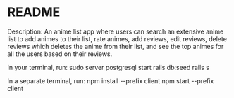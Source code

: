 # README
Description:
An anime list app where users can search an extensive anime list to add animes to their list, rate animes, add reviews, edit reviews, delete reviews which deletes the anime from their list, and see the top animes for all the users based on their reviews.


In your terminal, run:
sudo server postgresql start
rails db:seed
rails s

In a separate terminal, run:
npm install --prefix client
npm start --prefix client
